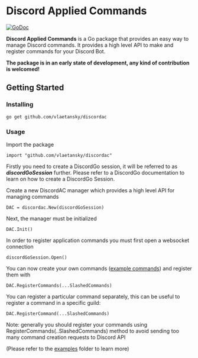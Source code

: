 # Discord Applied Commands
[![GoDoc](https://godoc.org/github.com/vlaetansky/discordac?status.svg)](https://godoc.org/github.com/vlaetansky/discordac) 

**Discord Applied Commands** is a Go package that provides an easy way to manage Discord commands.
It provides a high level API to make and register commands for your Discord Bot.

**The package is in an early state of development, any kind of contribution is welcomed!**

## Getting Started
### Installing
`go get github.com/vlaetansky/discordac`

### Usage
Import the package

`import "github.com/vlaetansky/discordac"`

Firstly you need to create a DiscordGo session, it will be referred to as _**discordGoSession**_ further.
Please refer to a DiscordGo documentation to learn on how to create a DiscordGo Session.

Create a new DiscordAC manager which provides a high level API for managing commands

`DAC = discordac.New(discordGoSession)`

Next, the manager must be initialized 

`DAC.Init()`

In order to register application commands you must first open a websocket connection

`discordGoSession.Open()`

You can now create your own commands ([example commands](https://github.com/vlaetansky/discordac/tree/master/examples/dslash/internals/commands)) and register them with

`DAC.RegisterCommands(...SlashedCommands)`

You can register a particular command separately, this can be useful to register a command in a specific guild:

`DAC.RegisterCommand(...SlashedCommands)`

Note: generally you should register your commands using RegisterCommands(..SlashedCommands) method to avoid sending too many command creation requests to Discord API

(Please refer to the [examples](https://github.com/vlaetansky/discordac/tree/master/examples) folder to learn more)
